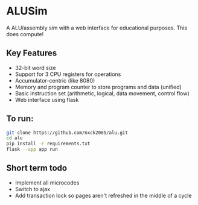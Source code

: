 # ALUSim

A ALU/assembly sim with a web interface for educational purposes.
This does compute!

## Key Features

- 32-bit word size
- Support for 3 CPU registers for operations
- Accumulator-centric (like 8080)
- Memory and program counter to store programs and data (unified)
- Basic instruction set (arithmetic, logical, data movement, control flow)
- Web interface using flask

## To run:

```bash
git clone https://github.com/nxck2005/alu.git
cd alu
pip install -r requirements.txt
flask --app app run
```

## Short term todo
- Implement all microcodes
- Switch to ajax
- Add transaction lock so pages aren't refreshed in the middle of a cycle
